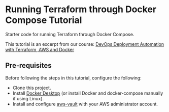 # Running Terraform through Docker Compose Tutorial

Starter code for running Terraform through Docker Compose.

This tutorial is an excerpt from our course: [DevOps Deployment Automation with Terraform, AWS and Docker](https://londonapp.dev/devops-aws-terraform)


## Pre-requisites

Before following the steps in this tutorial, configure the following:

 * Clone this project.
 * Install [Docker Desktop](https://www.docker.com/products/docker-desktop) (or install Docker and docker-compose manually if using Linux).
 * Install and configure [aws-vault](https://github.com/99designs/aws-vault) with your AWS administrator account.
